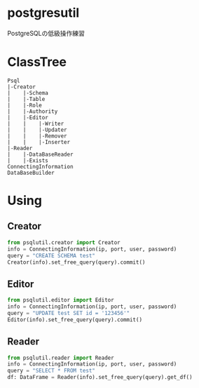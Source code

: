 # postgresutil  
PostgreSQLの低級操作練習

# ClassTree
```  
Psql
|-Creator  
|    |-Schema  
|    |-Table  
|    |-Role  
|    |-Authority  
|    |-Editor  
|    |    |-Writer  
|    |    |-Updater  
|    |    |-Remover  
|    |    |-Inserter  
|-Reader  
|    |-DataBaseReader  
|    |-Exists  
ConnectingInformation  
DataBaseBuilder  
```
# Using
## Creator
```test_creator.py
from psqlutil.creator import Creator
info = ConnectingInformation(ip, port, user, password)
query = "CREATE SCHEMA test"
Creator(info).set_free_query(query).commit()
```
## Editor
```test_Editor.py
from psqlutil.editor import Editor
info = ConnectingInformation(ip, port, user, password)  
query = "UPDATE test SET id = '123456'"
Editor(info).set_free_query(query).commit()
```

## Reader
```test_reader.py
from psqlutil.reader import Reader
info = ConnectingInformation(ip, port, user, password)  
query = "SELECT * FROM test"
df: DataFrame = Reader(info).set_free_query(query).get_df()
```

